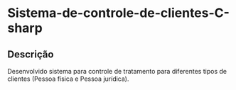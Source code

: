 # Sistema-de-controle-de-clientes-C-sharp

## Descrição
Desenvolvido sistema para controle de tratamento para diferentes tipos de clientes (Pessoa física e Pessoa jurídica).

##
